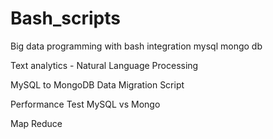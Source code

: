 # Bash_scripts
Big data programming with bash integration mysql mongo db

Text analytics - Natural Language Processing

MySQL to MongoDB Data Migration Script

Performance Test MySQL vs Mongo

Map Reduce 
